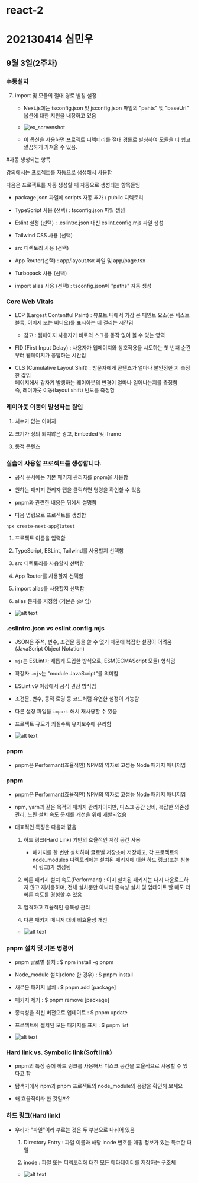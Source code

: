 # react-2
# 202130414 심민우

## 9월 3일(2주차)

### 수동설치

7. import 및 모듈의 절대 경로 별칭 설정

    - Next.js에는 tsconfig.json 및 jsconfig.json 파일의 "pahts" 및 "baseUrl" 옵션에 대한 지원을 내장하고 있음

    - ![ex_screenshot](./file/절대경로.png)

    - 이 옵션을 사용하면 프로젝트 디렉터리를 절대 경롤로 별칭하여 모듈을 더 쉽고 깔끔하게 가져올 수 있음.


#자동 생성되는 항목

강의에서는 프로젝트를 자동으로 생성해서 사용함

다음은 프로젝트를 자동 생성할 때 자동으로 생성되는 항목들임

- package.json 파일에 scripts 자동 추가 / public 디렉토리

- TypeScript 사용 (선택) : tsconfig.json 파일 생성
- Eslint 설정 (선택) : .eslintrc.json 대신 eslint.config.mjs 파일 생성
- Tailwind CSS 사용 (선택)
- src 디렉토리 사용 (선택)
- App Router(선택) : app/layout.tsx 파일 및 app/page.tsx
- Turbopack 사용 (선택)
- import alias 사용 (선택) : tsconfig.json에 "paths" 자동 생성

### Core Web Vitals

- LCP (Largest Contentful Paint) : 뷰포트 내에서 가장 큰 페인트 요소(큰 텍스트 블록, 이미지 또는 비디오)를 표시하는 데 걸리는 시간임  
  - 참고 : 웹페이지 사용자가 바로의 스크롤 동작 없이 볼 수 있는 영역

- FID (First Input Delay) : 사용자가 웹페이지와 상호작용을 시도하는 첫 번째 순간부터 웹페이지가 응답하는 시간임

- CLS (Cumulative Layout Shift) : 방문자에게 콘텐츠가 얼마나 불안정한 지 측정한 값임  
  페이지에서 갑자기 발생하는 레이아웃의 변경이 얼마나 일어나는지를 측정함  
  즉, 레이아웃 이동(layout shift) 빈도를 측정함

### 레이아웃 이동이 발생하는 원인
1. 치수가 없는 이미지

2. 크기가 정의 되지않은 광고, Embeded 및 iframe
3. 동적 콘텐츠

### 실습에 사용할 프로젝트를 생성합니다.

- 공식 문서에는 기본 패키지 관리자를 pnpm을 사용함  

- 원하는 패키지 관리자 탭을 클릭하면 명령을 확인할 수 있음  
- pnpm과 관련한 내용은 뒤에서 설명함  
- 다음 명령으로 프로젝트를 생성함  

`npx create-next-app@latest`

1. 프로젝트 이름을 입력함  

2. TypeScript, ESLint, Tailwind를 사용할지 선택함  
3. src 디렉토리를 사용할지 선택함  
4. App Router를 사용할지 선택함  
5. import alias를 사용할지 선택함  
6. alias 문자를 지정함 (기본은 @/ 임)

- ![alt text](./file/nextjs설치.png)

### .eslintrc.json vs eslint.config.mjs
- JSON은 주석, 변수, 조건문 등을 쓸 수 없기 때문에 복잡한 설정이 어려움 (JavaScript Object Notation)  

- `mjs`는 ESLint가 새롭게 도입한 방식으로, ESM(ECMAScript 모듈) 형식임  
- 확장자 `.mjs`는 "module JavaScript"를 의미함  
- ESLint v9 이상에서 공식 권장 방식임  
- 조건문, 변수, 동적 로딩 등 코드처럼 유연한 설정이 가능함  
- 다른 설정 파일을 `import` 해서 재사용할 수 있음  
- 프로젝트 규모가 커질수록 유지보수에 유리함
- ![alt text](./file/eslintrcvseslint.png)


### pnpm
- pnpm은 Performant(효율적인) NPM의 약자로 고성능 Node 패키지 매니저임  

### pnpm
- pnpm은 Performant(효율적인) NPM의 약자로 고성능 Node 패키지 매니저임  

- npm, yarn과 같은 목적의 패키지 관리자이지만, 디스크 공간 낭비, 복잡한 의존성 관리, 느린 설치 속도 문제를 개선을 위해 개발되었음  
- 대표적인 특징은 다음과 같음  
  1. 하드 링크(Hard Link) 기반의 효율적인 저장 공간 사용  
     - 패키지를 한 번만 설치하여 글로벌 저장소에 저장하고, 각 프로젝트의 node_modules 디렉토리에는 설치된 패키지에 대한 하드 링크(또는 심볼릭 링크)가 생성됨  

  2. 빠른 패키지 설치 속도(Performant) : 이미 설치된 패키지는 다시 다운로드하지 않고 재사용하며, 전체 설치뿐만 아니라 종속성 설치 및 업데이트 할 때도 더 빠른 속도를 경험할 수 있음
  3. 엄격하고 효율적인 중복성 관리
  4. 다른 패키지 매니저 대비 비효율성 개선
  - ![alt text](./file/npmVsPmpm.png)

### pnpm 설치 및 기본 명령어
- pnpm 글로벌 설치 : $ npm install -g pnpm  

- Node_module 설치(clone 한 경우) : $ pnpm install  
- 새로운 패키지 설치 : $ pnpm add [package]  
- 패키지 제거 : $ pnpm remove [package]  
- 종속성을 최신 버전으로 업데이트 : $ pnpm update  
- 프로젝트에 설치된 모든 패키지를 표시 : $ pnpm list
- ![alt text](./file/iPmpm.png)

### Hard link vs. Symbolic link(Soft link)
- pnpm의 특징 중에 하드 링크를 사용해서 디스크 공간을 효율적으로 사용할 수 있다고 함  

- 탐색기에서 npm과 pnpm 프로젝트의 node_module의 용량을 확인해 보세요  
- 왜 효율적이라 한 것일까?  

### 하드 링크(Hard link)
- 우리가 "파일"이라 부르는 것은 두 부분으로 나뉘어 있음  
  1. Directory Entry : 파일 이름과 해당 inode 번호를 매핑 정보가 있는 특수한 파일  

  2. inode : 파일 또는 디렉토리에 대한 모든 메타데이터를 저장하는 구조체  
  - ![alt text](./file/hadLinkVsSymbolicLink.png)